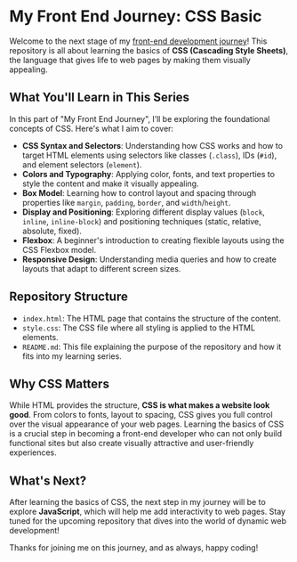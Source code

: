 # My Front End Journey: CSS Basic

Welcome to the next stage of my <a href="https://github.com/dedekharisma/my-frontend-journey">front-end development journey</a>! This repository is all about learning the basics of **CSS (Cascading Style Sheets)**, the language that gives life to web pages by making them visually appealing.

## What You'll Learn in This Series

In this part of "My Front End Journey", I’ll be exploring the foundational concepts of CSS. Here's what I aim to cover:

- **CSS Syntax and Selectors**: Understanding how CSS works and how to target HTML elements using selectors like classes (`.class`), IDs (`#id`), and element selectors (`element`).
- **Colors and Typography**: Applying color, fonts, and text properties to style the content and make it visually appealing.
- **Box Model**: Learning how to control layout and spacing through properties like `margin`, `padding`, `border`, and `width`/`height`.
- **Display and Positioning**: Exploring different display values (`block`, `inline`, `inline-block`) and positioning techniques (static, relative, absolute, fixed).
- **Flexbox**: A beginner's introduction to creating flexible layouts using the CSS Flexbox model.
- **Responsive Design**: Understanding media queries and how to create layouts that adapt to different screen sizes.

## Repository Structure

- `index.html`: The HTML page that contains the structure of the content.
- `style.css`: The CSS file where all styling is applied to the HTML elements.
- `README.md`: This file explaining the purpose of the repository and how it fits into my learning series.

## Why CSS Matters

While HTML provides the structure, **CSS is what makes a website look good**. From colors to fonts, layout to spacing, CSS gives you full control over the visual appearance of your web pages. Learning the basics of CSS is a crucial step in becoming a front-end developer who can not only build functional sites but also create visually attractive and user-friendly experiences.

## What's Next?

After learning the basics of CSS, the next step in my journey will be to explore **JavaScript**, which will help me add interactivity to web pages. Stay tuned for the upcoming repository that dives into the world of dynamic web development!

Thanks for joining me on this journey, and as always, happy coding!
